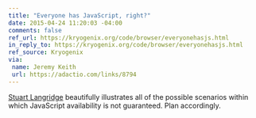 ```yaml
---
title: "Everyone has JavaScript, right?"
date: 2015-04-24 11:20:03 -04:00
comments: false
ref_url: https://kryogenix.org/code/browser/everyonehasjs.html
in_reply_to: https://kryogenix.org/code/browser/everyonehasjs.html
ref_source: Kryogenix
via:
 name: Jeremy Keith
 url: https://adactio.com/links/8794
---
```


[Stuart Langridge](https://www.kryogenix.org/) beautifully illustrates all of the possible scenarios within which JavaScript availability is not guaranteed. Plan accordingly.